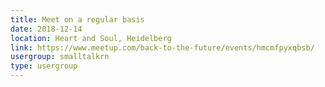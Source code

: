 ```yaml
---
title: Meet on a regular basis
date: 2018-12-14
location: Heart and Soul, Heidelberg
link: https://www.meetup.com/back-to-the-future/events/hmcmfpyxqbsb/
usergroup: smalltalkrn
type: usergroup
---
```

